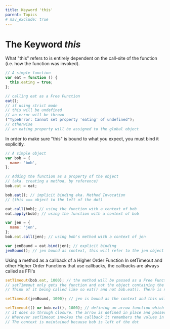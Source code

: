 ```yaml
---
title: Keyword 'this'
parent: Topics
# nav_exclude: true
---
```


# The Keyword _this_

What "this" refers to is entirely dependent on the call-site of the function (i.e. how the function was invoked).

```js
// A simple function
var eat = function () {
  this.eating = true;
};

// calling eat as a Free Function
eat();
// if using strict mode
// this will be undefined
// an error will be thrown
("TypeError: Cannot set property 'eating' of undefined");
// otherwise
// an eating property will be assigned to the global object
```

In order to make sure "this" is bound to what you expect, you must bind it explicitly.

```js
// A simple object
var bob = {
  name: 'bob',
};

// Adding the function as a property of the object
// (aka. creating a method, by reference)
bob.eat = eat;

bob.eat(); // implicit binding aka. Method Invocation
// (this === object to the left of the dot)

eat.call(bob); // using the function with a context of bob
eat.apply(bob); // using the function with a context of bob

var jen = {
  name: 'jen',
};
bob.eat.call(jen); // using bob's method with a context of jen

var jenBound = eat.bind(jen); // explicit binding
jenBound(); // jen bound as context, this will refer to the jen object
```

Using a method as a callback of a Higher Order Function
In setTimeout and other Higher Order Functions that use callbacks,
the callbacks are always called as FFI's

```js
setTimeout(bob.eat, 1000); // the method will be passed as a Free Function losing its context
// setTimeout only gets the function and not the object containing the method.
// Think of it being called like so eat() and not bob.eat(). There is nothing left of the dot

setTimeout(jenBound, 1000); // jen is bound as the context and this will reference jen when invoked

setTimeout(() => bob.eat(), 1000); // defining an arrow function which will invoke bob.eat keeps context
// it does so through closure. The arrow is defined in place and passed as the first argument. bob is in the arrow functions outer scope and closes on it.
// Wherever setTimeout invokes the callback it remembers the values in its scope, which allows it to call the eat method of bob.
// The context is maintained because bob is left of the dot
```
